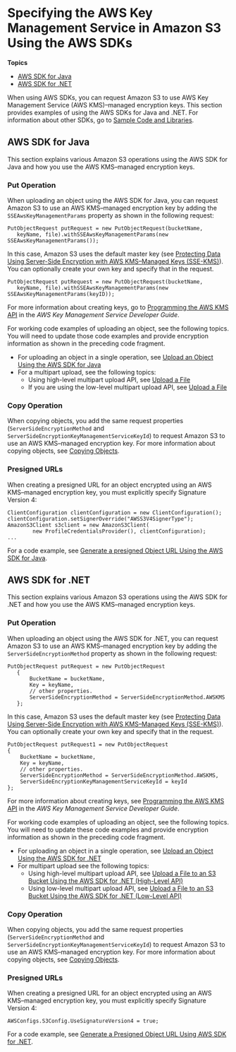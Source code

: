# Specifying the AWS Key Management Service in Amazon S3 Using the AWS SDKs<a name="kms-using-sdks"></a>

**Topics**
+ [AWS SDK for Java](#kms-using-sdks-java)
+ [AWS SDK for \.NET](#kms-using-sdks-dotnet)

When using AWS SDKs, you can request Amazon S3 to use AWS Key Management Service \(AWS KMS\)–managed encryption keys\. This section provides examples of using the AWS SDKs for Java and \.NET\. For information about other SDKs, go to [Sample Code and Libraries](https://aws.amazon.com/code)\.

## AWS SDK for Java<a name="kms-using-sdks-java"></a>

This section explains various Amazon S3 operations using the AWS SDK for Java and how you use the AWS KMS–managed encryption keys\.

### Put Operation<a name="kms-using-sdks-java-put"></a>

When uploading an object using the AWS SDK for Java, you can request Amazon S3 to use an AWS KMS–managed encryption key by adding the `SSEAwsKeyManagementParams` property as shown in the following request:

```
PutObjectRequest putRequest = new PutObjectRequest(bucketName,
   keyName, file).withSSEAwsKeyManagementParams(new SSEAwsKeyManagementParams());
```

In this case, Amazon S3 uses the default master key \(see [Protecting Data Using Server\-Side Encryption with AWS KMS–Managed Keys \(SSE\-KMS\)](UsingKMSEncryption.md)\)\. You can optionally create your own key and specify that in the request\.

```
PutObjectRequest putRequest = new PutObjectRequest(bucketName,
   keyName, file).withSSEAwsKeyManagementParams(new SSEAwsKeyManagementParams(keyID));
```

For more information about creating keys, go to [Programming the AWS KMS API](https://docs.aws.amazon.com/kms/latest/developerguide/programming-top.html) in the *AWS Key Management Service Developer Guide*\.

For working code examples of uploading an object, see the following topics\. You will need to update those code examples and provide encryption information as shown in the preceding code fragment\.
+ For uploading an object in a single operation, see [Upload an Object Using the AWS SDK for Java](UploadObjSingleOpJava.md)
+ For a multipart upload, see the following topics:
  + Using high\-level multipart upload API, see [Upload a File](HLuploadFileJava.md) 
  + If you are using the low\-level multipart upload API, see [Upload a File](llJavaUploadFile.md)

### Copy Operation<a name="kms-using-sdks-java-copy"></a>

When copying objects, you add the same request properties \(`ServerSideEncryptionMethod` and `ServerSideEncryptionKeyManagementServiceKeyId`\) to request Amazon S3 to use an AWS KMS–managed encryption key\. For more information about copying objects, see [Copying Objects](CopyingObjectsExamples.md)\.

### Presigned URLs<a name="kms-using-sdks-java-presigned-url"></a>

When creating a presigned URL for an object encrypted using an AWS KMS–managed encryption key, you must explicitly specify Signature Version 4:

```
ClientConfiguration clientConfiguration = new ClientConfiguration();
clientConfiguration.setSignerOverride("AWSS3V4SignerType");
AmazonS3Client s3client = new AmazonS3Client(
        new ProfileCredentialsProvider(), clientConfiguration);
...
```

For a code example, see [Generate a presigned Object URL Using the AWS SDK for Java](ShareObjectPreSignedURLJavaSDK.md)\. 

## AWS SDK for \.NET<a name="kms-using-sdks-dotnet"></a>

This section explains various Amazon S3 operations using the AWS SDK for \.NET and how you use the AWS KMS–managed encryption keys\.

### Put Operation<a name="kms-using-sdks-dotnet-put"></a>

When uploading an object using the AWS SDK for \.NET, you can request Amazon S3 to use an AWS KMS–managed encryption key by adding the `ServerSideEncryptionMethod` property as shown in the following request:

```
PutObjectRequest putRequest = new PutObjectRequest
   {
       BucketName = bucketName,
       Key = keyName,
       // other properties.
       ServerSideEncryptionMethod = ServerSideEncryptionMethod.AWSKMS
   };
```

In this case, Amazon S3 uses the default master key \(see [Protecting Data Using Server\-Side Encryption with AWS KMS–Managed Keys \(SSE\-KMS\)](UsingKMSEncryption.md)\)\. You can optionally create your own key and specify that in the request\. 

```
PutObjectRequest putRequest1 = new PutObjectRequest
{
    BucketName = bucketName,
    Key = keyName,
    // other properties.
    ServerSideEncryptionMethod = ServerSideEncryptionMethod.AWSKMS,
    ServerSideEncryptionKeyManagementServiceKeyId = keyId
};
```

For more information about creating keys, see [Programming the AWS KMS API](https://docs.aws.amazon.com/kms/latest/developerguide/programming-top.html) in the *AWS Key Management Service Developer Guide*\. 

For working code examples of uploading an object, see the following topics\. You will need to update these code examples and provide encryption information as shown in the preceding code fragment\.
+ For uploading an object in a single operation, see [Upload an Object Using the AWS SDK for \.NET](UploadObjSingleOpNET.md)
+ For multipart upload see the following topics:
  + Using high\-level multipart upload API, see [Upload a File to an S3 Bucket Using the AWS SDK for \.NET \(High\-Level API\)](HLuploadFileDotNet.md) 
  + Using low\-level multipart upload API, see [Upload a File to an S3 Bucket Using the AWS SDK for \.NET \(Low\-Level API\)](LLuploadFileDotNet.md)

### Copy Operation<a name="kms-using-sdks-dotnet-copy"></a>

When copying objects, you add the same request properties \(`ServerSideEncryptionMethod` and `ServerSideEncryptionKeyManagementServiceKeyId`\) to request Amazon S3 to use an AWS KMS–managed encryption key\. For more information about copying objects, see [Copying Objects](CopyingObjectsExamples.md)\.

### Presigned URLs<a name="kms-using-sdks-dotnet-presigned-url"></a>

When creating a presigned URL for an object encrypted using an AWS KMS–managed encryption key, you must explicitly specify Signature Version 4:

```
AWSConfigs.S3Config.UseSignatureVersion4 = true;
```

For a code example, see [Generate a Presigned Object URL Using AWS SDK for \.NET](ShareObjectPreSignedURLDotNetSDK.md)\.